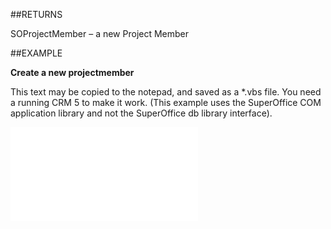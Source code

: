 
##RETURNS

SOProjectMember – a new Project Member


##EXAMPLE

**Create a new projectmember**

This text may be copied to the notepad, and saved as a *.vbs file. You need a running CRM 5 to make it work. (This example uses the SuperOffice COM application library and not the SuperOffice db library interface).

![](..\..\Examples\vbs\Database.CreateProjectMember.vbs.txt)

